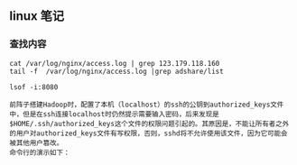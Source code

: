 ## linux 笔记

### 查找内容

```shell
cat /var/log/nginx/access.log | grep 123.179.118.160
tail -f  /var/log/nginx/access.log |grep adshare/list 
```

```shell
lsof -i:8080
```

```
前阵子搭建Hadoop时，配置了本机（localhost）的ssh的公钥到authorized_keys文件中，但是在ssh连接localhost时仍然提示需要输入密码，后来发现是$HOME/.ssh/authorized_keys这个文件的权限问题引起的。其原因是，不能让所有者之外的用户对authorized_keys文件有写权限，否则，sshd将不允许使用该文件，因为它可能会被其他用户篡改。
命令行的演示如下：
```

